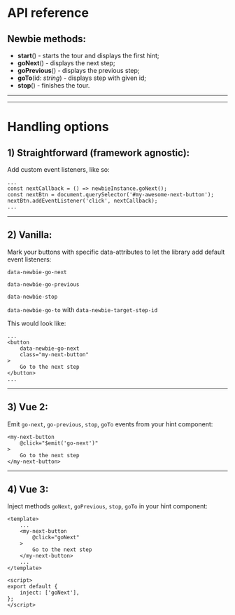 # API reference

## Newbie methods:

-   **start**() - starts the tour and displays the first hint;
-   **goNext**() - displays the next step;
-   **goPrevious**() - displays the previous step;
-   **goTo**(id: _string_) - displays step with given id;
-   **stop**() - finishes the tour.

---

---

# Handling options

## 1) Straightforward (framework agnostic):

Add custom event listeners, like so:

```
...
const nextCallback = () => newbieInstance.goNext();
const nextBtn = document.querySelector('#my-awesome-next-button');
nextBtn.addEventListener('click', nextCallback);
...
```

---

## 2) Vanilla:

Mark your buttons with specific data-attributes to let the library add default event listeners:

`data-newbie-go-next`

`data-newbie-go-previous`

`data-newbie-stop`

`data-newbie-go-to` with `data-newbie-target-step-id`

This would look like:

```
...
<button
    data-newbie-go-next
    class="my-next-button"
>
    Go to the next step
</button>
...
```

---

## 3) Vue 2:

Emit `go-next`, `go-previous`, `stop`, `goTo` events from your hint component:

```
<my-next-button
    @click="$emit('go-next')"
>
    Go to the next step
</my-next-button>
```

---

## 4) Vue 3:

Inject methods `goNext`, `goPrevious`, `stop`, `goTo` in your hint component:

```
<template>
    ...
    <my-next-button
        @click="goNext"
    >
        Go to the next step
    </my-next-button>
    ...
</template>

<script>
export default {
    inject: ['goNext'],
};
</script>
```

